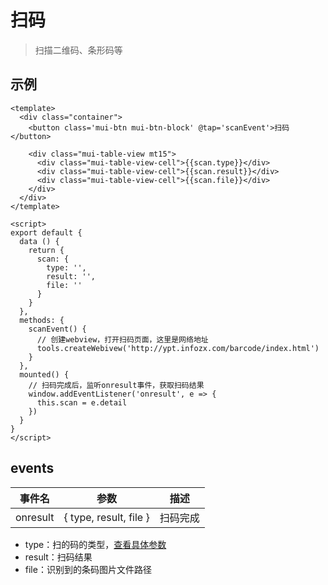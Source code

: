 # 扫码
> 扫描二维码、条形码等

## 示例
```vue{27}
<template>
  <div class="container">
    <button class='mui-btn mui-btn-block' @tap='scanEvent'>扫码</button>

    <div class="mui-table-view mt15">
      <div class="mui-table-view-cell">{{scan.type}}</div>
      <div class="mui-table-view-cell">{{scan.result}}</div>
      <div class="mui-table-view-cell">{{scan.file}}</div>
    </div>
  </div>
</template>

<script>
export default {
  data () {
    return {
      scan: {
        type: '',
        result: '',
        file: ''
      }
    }
  },
  methods: {
    scanEvent() {
      // 创建webview，打开扫码页面，这里是网络地址
      tools.createWebivew('http://ypt.infozx.com/barcode/index.html')
    }
  },
  mounted() {
    // 扫码完成后，监听onresult事件，获取扫码结果
    window.addEventListener('onresult', e => {
      this.scan = e.detail
    })
  }
}
</script>
```
## events
|事件名|参数|描述|
|:---:|:---:|:---:|
|onresult|{ type, result, file }|扫码完成|
- type：扫的码的类型，[查看具体参数](http://www.dcloud.io/docs/api/zh_cn/barcode.html)
- result：扫码结果
- file：识别到的条码图片文件路径
